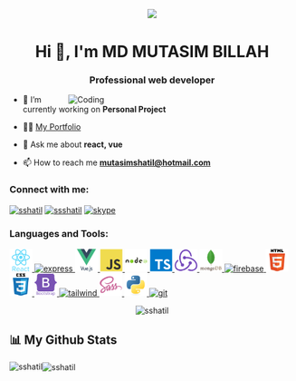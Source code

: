 <P align="center"><img width="auto" height="300" src="https://c.tenor.com/CeDk6XdCgOUAAAAi/develop-web.gif"/></p>

<h1 align="center">Hi 👋, I'm MD MUTASIM BILLAH</h1>
<h3 align="center">Professional web developer</h3>
<img align="right" alt="Coding" width="400" src="https://viewertech.net/wp-content/uploads/2020/09/eco.gif" />

- 🔭 I’m currently working on **Personal Project**

- 👨‍💻 [My Portfolio](https://mutasim.netlify.app/)

- 💬 Ask me about **react, vue**

- 📫 How to reach me **mutasimshatil@hotmail.com**

<h3 align="left">Connect with me:</h3>
<p align="left">
<a href="https://linkedin.com/in/sshatil" target="blank"><img align="center" src="https://raw.githubusercontent.com/rahuldkjain/github-profile-readme-generator/master/src/images/icons/Social/linked-in-alt.svg" alt="sshatil" height="30" width="40" /></a>
<a href="https://fb.com/ssshatil" target="blank"><img align="center" src="https://raw.githubusercontent.com/rahuldkjain/github-profile-readme-generator/master/src/images/icons/Social/facebook.svg" alt="ssshatil" height="30" width="40" /></a>
 <a href="https://join.skype.com/invite/xxQO1atHkb1V" target="blank"><img align="center" src="https://upload.wikimedia.org/wikipedia/commons/e/ec/Skype-icon-new.png" alt="skype" height="28" width="28" /></a>
</p>


<h3 align="left">Languages and Tools:</h3>
<p align="left"> <a href="https://reactjs.org/" target="_blank" rel="noreferrer"> <img src="https://raw.githubusercontent.com/devicons/devicon/master/icons/react/react-original-wordmark.svg" alt="react" width="40" height="40"/> </a> <a href="https://expressjs.com" target="_blank" rel="noreferrer"> <img src="https://cdn.aglty.io/bwql7jyk/Attachments/NewItems/image_20211214122557_0.png" alt="express" width="40" height="40"/> </a> <a href="https://vuejs.org/" target="_blank" rel="noreferrer"> <img src="https://raw.githubusercontent.com/devicons/devicon/master/icons/vuejs/vuejs-original-wordmark.svg" alt="vuejs" width="40" height="40"/> </a> <a href="https://developer.mozilla.org/en-US/docs/Web/JavaScript" target="_blank" rel="noreferrer"> <img src="https://raw.githubusercontent.com/devicons/devicon/master/icons/javascript/javascript-original.svg" alt="javascript" width="40" height="40"/> </a> <a href="https://nodejs.org" target="_blank" rel="noreferrer"> <img src="https://raw.githubusercontent.com/devicons/devicon/master/icons/nodejs/nodejs-original-wordmark.svg" alt="nodejs" width="40" height="40"/> </a> <a href="https://www.typescriptlang.org/" target="_blank" rel="noreferrer"> <img src="https://raw.githubusercontent.com/devicons/devicon/master/icons/typescript/typescript-original.svg" alt="typescript" width="40" height="40"/> </a> <a href="https://redux.js.org" target="_blank" rel="noreferrer"> <img src="https://raw.githubusercontent.com/devicons/devicon/master/icons/redux/redux-original.svg" alt="redux" width="40" height="40"/> </a> <a href="https://www.mongodb.com/" target="_blank" rel="noreferrer"> <img src="https://raw.githubusercontent.com/devicons/devicon/master/icons/mongodb/mongodb-original-wordmark.svg" alt="mongodb" width="40" height="40"/> </a> <a href="https://firebase.google.com/" target="_blank" rel="noreferrer"> <img src="https://www.vectorlogo.zone/logos/firebase/firebase-icon.svg" alt="firebase" width="40" height="40"/> </a> <a href="https://www.w3.org/html/" target="_blank" rel="noreferrer"> <img src="https://raw.githubusercontent.com/devicons/devicon/master/icons/html5/html5-original-wordmark.svg" alt="html5" width="40" height="40"/> </a> <a href="https://www.w3schools.com/css/" target="_blank" rel="noreferrer"> <img src="https://raw.githubusercontent.com/devicons/devicon/master/icons/css3/css3-original-wordmark.svg" alt="css3" width="40" height="40"/> </a> <a href="https://getbootstrap.com" target="_blank" rel="noreferrer"> <img src="https://raw.githubusercontent.com/devicons/devicon/master/icons/bootstrap/bootstrap-plain-wordmark.svg" alt="bootstrap" width="40" height="40"/> </a> <a href="https://tailwindcss.com/" target="_blank" rel="noreferrer"> <img src="https://www.vectorlogo.zone/logos/tailwindcss/tailwindcss-icon.svg" alt="tailwind" width="40" height="40"/> </a> <a href="https://sass-lang.com" target="_blank" rel="noreferrer"> <img src="https://raw.githubusercontent.com/devicons/devicon/master/icons/sass/sass-original.svg" alt="sass" width="40" height="40"/> </a> <a href="https://www.python.org" target="_blank" rel="noreferrer"> <img src="https://raw.githubusercontent.com/devicons/devicon/master/icons/python/python-original.svg" alt="python" width="40" height="40"/> </a> <a href="https://git-scm.com/" target="_blank" rel="noreferrer"> <img src="https://www.vectorlogo.zone/logos/git-scm/git-scm-icon.svg" alt="git" width="40" height="40"/> </a> </p>


<p align="center"><img src="https://github-readme-streak-stats.herokuapp.com/?user=sshatil&theme=black-ice&hide_border=true&stroke=0000&background=060A0CD0" alt="sshatil" /></p>

## 📊 My Github Stats

<p><img align="left" src="https://github-readme-stats.vercel.app/api?username=sshatil&show_icons=true&locale=en&count_private=true&theme=react&hide_border=true&bg_color=0D1117" alt="sshatil" /></p>

<p><img align="center" src="https://github-readme-stats.vercel.app/api/top-langs?username=sshatil&show_icons=true&locale=en&layout=compact&theme=react&hide_border=true&bg_color=0D1117" alt="sshatil" /></p>


